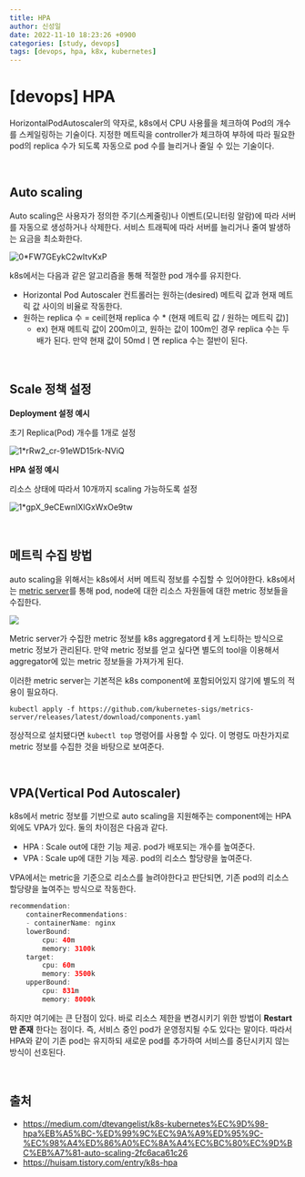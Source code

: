 ```yaml
---
title: HPA
author: 신성일
date: 2022-11-10 18:23:26 +0900
categories: [study, devops]
tags: [devops, hpa, k8x, kubernetes]
---
```


# **[devops] HPA**

HorizontalPodAutoscaler의 약자로, k8s에서 CPU 사용률을 체크하여 Pod의 개수를 스케일링하는 기술이다. 지정한 메트릭을 controller가 체크하여 부하에 따라 필요한 pod의 replica 수가 되도록 자동으로 pod 수를 늘리거나 줄일 수 있는 기술이다.

<br/>

## **Auto scaling**

Auto scaling은 사용자가 정의한 주기(스케줄링)나 이벤트(모니터링 알람)에 따라 서버를 자동으로 생성하거나 삭제한다. 서비스 트래픽에 따라 서버를 늘리거나 줄여 발생하는 요금을 최소화한다.

![0*FW7GEykC2wItvKxP](https://miro.medium.com/max/640/0*FW7GEykC2wItvKxP.png)

k8s에서는 다음과 같은 알고리즘을 통해 적절한 pod 개수를 유지한다.

- Horizontal Pod Autoscaler 컨트롤러는 원하는(desired) 메트릭 값과 현재 메트릭 값 사이의 비율로 작동한다.
- 원하는 replica 수 = ceil[현재 replica 수 * (현재 메트릭 값 / 원하는 메트릭 값)]
  - ex) 현재 메트릭 값이 200m이고, 원하는 값이 100m인 경우 replica 수는 두배가 된다. 만약 현재 값이 50mdㅣ면 replica 수는 절반이 된다.

<br/>

## **Scale 정책 설정**

**Deployment 설정 예시**

초기 Replica(Pod) 개수를 1개로 설정

![1*rRw2_cr-91eWD15rk-NViQ](https://miro.medium.com/max/640/1*rRw2_cr-91eWD15rk-NViQ.png)

**HPA 설정 예시**

리소스 상태에 따라서 10개까지 scaling 가능하도록 설정

![1*gpX_9eCEwnIXlGxWxOe9tw](https://miro.medium.com/max/750/1*gpX_9eCEwnIXlGxWxOe9tw.png)

<br/>

## **메트릭 수집 방법**

auto scaling을 위해서는 k8s에서 서버 메트릭 정보를 수집할 수 있어야한다. k8s에서는 [metric server](https://github.com/kubernetes-sigs/metrics-server)를 통해 pod, node에 대한 리소스 자원들에 대한 metric 정보들을 수집한다.

![](https://img1.daumcdn.net/thumb/R1280x0/?scode=mtistory2&fname=https%3A%2F%2Fk.kakaocdn.net%2Fdn%2FbZcysz%2FbtroRZrd7dd%2FHxk56OA8ZF7x4UqUPpP1q1%2Fimg.png)

Metric server가 수집한 metric 정보를 k8s aggregatordㅔ게 노티하는 방식으로 metric 정보가 관리된다. 만약 metric 정보를 얻고 싶다면 별도의 tool을 이용해서 aggregator에 있는 metric 정보들을 가져가게 된다.

이러한 metric server는 기본적은 k8s component에 포함되어있지 않기에 별도의 적용이 필요하다.

```
kubectl apply -f https://github.com/kubernetes-sigs/metrics-server/releases/latest/download/components.yaml
```

정상적으로 설치됐다면 `kubectl top` 명령어를 사용할 수 있다. 이 명령도 마찬가지로 metric 정보를 수집한 것을 바탕으로 보여준다. 

<br/>

## **VPA(Vertical Pod Autoscaler)**

k8s에서 metric 정보를 기반으로 auto scaling을 지원해주는 component에는 HPA 외에도 VPA가 있다. 둘의 차이점은 다음과 같다.

- HPA : Scale out에 대한 기능 제공. pod가 배포되는 개수를 높여준다.
- VPA : Scale up에 대한 기능 제공. pod의 리소스 할당량을 높여준다.

VPA에서는 metric을 기준으로 리소스를 늘려야한다고 판단되면, 기존 pod의 리소스 할당량을 높여주는 방식으로 작동한다. 

```java
recommendation:
	containerRecommendations:
	- containerName: nginx
  	lowerBound:
    	cpu: 40m
    	memory: 3100k
  	target:
    	cpu: 60m
    	memory: 3500k
  	upperBound:
    	cpu: 831m
    	memory: 8000k
```

하지만 여기에는 큰 단점이 있다. 바로 리소스 제한을 변경시키기 위한 방법이 **Restart만 존재** 한다는 점이다. 즉, 서비스 중인 pod가 운영정지될 수도 있다는 말이다. 따라서 HPA와 같이 기존 pod는 유지하되 새로운 pod를 추가하여 서비스를 중단시키지 않는 방식이 선호된다.

<br/>

## **출처**

- https://medium.com/dtevangelist/k8s-kubernetes%EC%9D%98-hpa%EB%A5%BC-%ED%99%9C%EC%9A%A9%ED%95%9C-%EC%98%A4%ED%86%A0%EC%8A%A4%EC%BC%80%EC%9D%BC%EB%A7%81-auto-scaling-2fc6aca61c26
- https://huisam.tistory.com/entry/k8s-hpa
